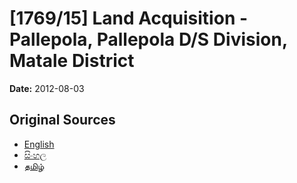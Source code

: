 # [1769/15] Land Acquisition - Pallepola, Pallepola D/S Division, Matale District

**Date:** 2012-08-03

## Original Sources

- [English](https://documents.gov.lk/view/extra-gazettes/2012/8/1769-15_E.pdf)
- [සිංහල](https://documents.gov.lk/view/extra-gazettes/2012/8/1769-15_S.pdf)
- [தமிழ்](https://documents.gov.lk/view/extra-gazettes/2012/8/1769-15_T.pdf)
